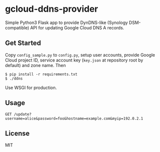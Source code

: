 # gcloud-ddns-provider

Simple Python3 Flask app to provide DynDNS-like (Synology DSM-compatible) API
for updating Google Cloud DNS A records.

## Get Started

Copy `config_sample.py` to `config.py`, setup user accounts, provide Google
Cloud project ID, service account key (`key.json` at repository root by default)
and zone name. Then

    $ pip install -r requirements.txt
    $ ./ddns

Use WSGI for production.

## Usage

    GET /update?username=alice&password=foo&hostname=example.com&myip=192.0.2.1

## License

MIT
